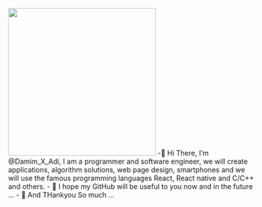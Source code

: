 <img src="https://github.com/user-attachments/assets/0e2b770f-0a82-4e26-9d62-9d8c87718c6c" width="300">
-👋 Hi There, I’m @Damim_X_Adi, I am a programmer and software engineer, we will create applications, algorithm solutions,
     web page design, smartphones and we will use the famous programming languages React, React native and C/C++ and others.
- 👀 I hope my GitHub will be useful to you now and in the future ...
- 💞️ And THankyou So much ...
